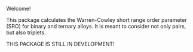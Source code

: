 Welcome!

This package calculates the Warren-Cowley short range order parameter (SRO) for binary and ternary alloys. It is meant to consider not only pairs, but also triplets.

THIS PACKAGE IS STILL IN DEVELOPMENT!
